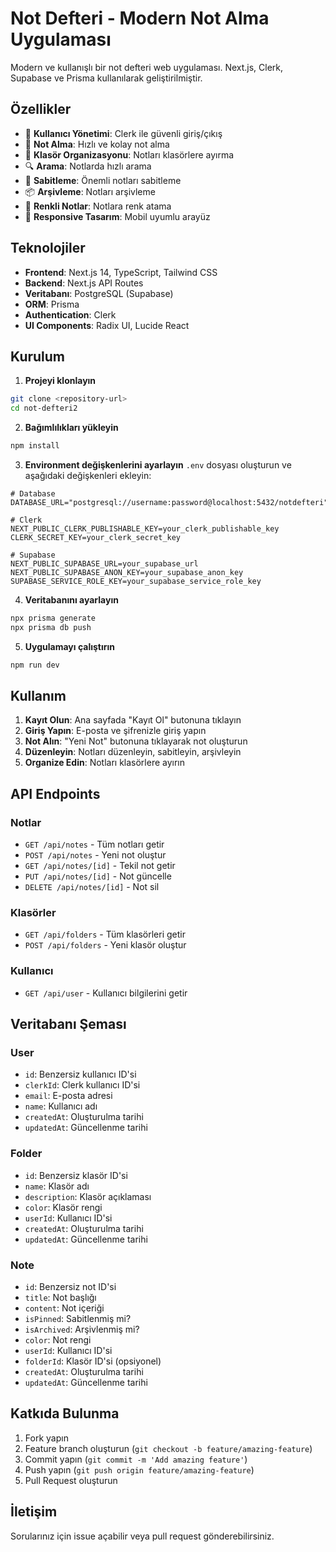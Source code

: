 # Not Defteri - Modern Not Alma Uygulaması

Modern ve kullanışlı bir not defteri web uygulaması. Next.js, Clerk, Supabase ve Prisma kullanılarak geliştirilmiştir.

## Özellikler

- 🔐 **Kullanıcı Yönetimi**: Clerk ile güvenli giriş/çıkış
- 📝 **Not Alma**: Hızlı ve kolay not alma
- 📁 **Klasör Organizasyonu**: Notları klasörlere ayırma
- 🔍 **Arama**: Notlarda hızlı arama
- 📌 **Sabitleme**: Önemli notları sabitleme
- 📦 **Arşivleme**: Notları arşivleme
- 🎨 **Renkli Notlar**: Notlara renk atama
- 📱 **Responsive Tasarım**: Mobil uyumlu arayüz

## Teknolojiler

- **Frontend**: Next.js 14, TypeScript, Tailwind CSS
- **Backend**: Next.js API Routes
- **Veritabanı**: PostgreSQL (Supabase)
- **ORM**: Prisma
- **Authentication**: Clerk
- **UI Components**: Radix UI, Lucide React

## Kurulum

1. **Projeyi klonlayın**
```bash
git clone <repository-url>
cd not-defteri2
```

2. **Bağımlılıkları yükleyin**
```bash
npm install
```

3. **Environment değişkenlerini ayarlayın**
`.env` dosyası oluşturun ve aşağıdaki değişkenleri ekleyin:

```env
# Database
DATABASE_URL="postgresql://username:password@localhost:5432/notdefteri"

# Clerk
NEXT_PUBLIC_CLERK_PUBLISHABLE_KEY=your_clerk_publishable_key
CLERK_SECRET_KEY=your_clerk_secret_key

# Supabase
NEXT_PUBLIC_SUPABASE_URL=your_supabase_url
NEXT_PUBLIC_SUPABASE_ANON_KEY=your_supabase_anon_key
SUPABASE_SERVICE_ROLE_KEY=your_supabase_service_role_key
```

4. **Veritabanını ayarlayın**
```bash
npx prisma generate
npx prisma db push
```

5. **Uygulamayı çalıştırın**
```bash
npm run dev
```

## Kullanım

1. **Kayıt Olun**: Ana sayfada "Kayıt Ol" butonuna tıklayın
2. **Giriş Yapın**: E-posta ve şifrenizle giriş yapın
3. **Not Alın**: "Yeni Not" butonuna tıklayarak not oluşturun
4. **Düzenleyin**: Notları düzenleyin, sabitleyin, arşivleyin
5. **Organize Edin**: Notları klasörlere ayırın

## API Endpoints

### Notlar
- `GET /api/notes` - Tüm notları getir
- `POST /api/notes` - Yeni not oluştur
- `GET /api/notes/[id]` - Tekil not getir
- `PUT /api/notes/[id]` - Not güncelle
- `DELETE /api/notes/[id]` - Not sil

### Klasörler
- `GET /api/folders` - Tüm klasörleri getir
- `POST /api/folders` - Yeni klasör oluştur

### Kullanıcı
- `GET /api/user` - Kullanıcı bilgilerini getir

## Veritabanı Şeması

### User
- `id`: Benzersiz kullanıcı ID'si
- `clerkId`: Clerk kullanıcı ID'si
- `email`: E-posta adresi
- `name`: Kullanıcı adı
- `createdAt`: Oluşturulma tarihi
- `updatedAt`: Güncellenme tarihi

### Folder
- `id`: Benzersiz klasör ID'si
- `name`: Klasör adı
- `description`: Klasör açıklaması
- `color`: Klasör rengi
- `userId`: Kullanıcı ID'si
- `createdAt`: Oluşturulma tarihi
- `updatedAt`: Güncellenme tarihi

### Note
- `id`: Benzersiz not ID'si
- `title`: Not başlığı
- `content`: Not içeriği
- `isPinned`: Sabitlenmiş mi?
- `isArchived`: Arşivlenmiş mi?
- `color`: Not rengi
- `userId`: Kullanıcı ID'si
- `folderId`: Klasör ID'si (opsiyonel)
- `createdAt`: Oluşturulma tarihi
- `updatedAt`: Güncellenme tarihi

## Katkıda Bulunma

1. Fork yapın
2. Feature branch oluşturun (`git checkout -b feature/amazing-feature`)
3. Commit yapın (`git commit -m 'Add amazing feature'`)
4. Push yapın (`git push origin feature/amazing-feature`)
5. Pull Request oluşturun

## İletişim

Sorularınız için issue açabilir veya pull request gönderebilirsiniz.
